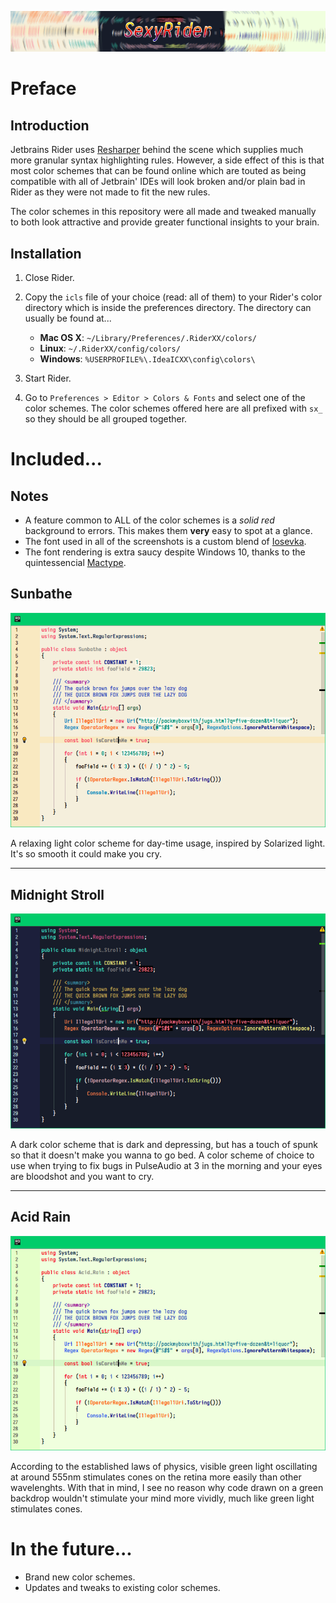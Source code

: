![](Images/bannerlogo.png)

# Preface

## Introduction

Jetbrains Rider uses [Resharper](https://www.jetbrains.com/resharper/) behind the scene which supplies much more granular syntax highlighting rules. However, a side effect of this is that most color schemes that can be found online which are touted as being compatible with all of Jetbrain' IDEs will look broken and/or plain bad in Rider as they were not made to fit the new rules.

The color schemes in this repository were all made and tweaked manually to both look attractive and provide greater functional insights to your brain.

## Installation

1. Close Rider.

2. Copy the `icls` file of your choice (read: all of them) to your Rider's color directory which is inside the preferences directory. The directory can usually be found at...

   * **Mac OS X**: `~/Library/Preferences/.RiderXX/colors/`
   * **Linux**: `~/.RiderXX/config/colors/`
   * **Windows**: `%USERPROFILE%\.IdeaICXX\config\colors\`

3. Start Rider.

4. Go to `Preferences > Editor > Colors & Fonts` and select one of the color schemes. The color schemes offered here are all prefixed with `sx_` so they should be all grouped together.

# Included...

## Notes

* A feature common to ALL of the color schemes is a *solid red* background to errors. This makes them **very** easy to spot at a glance.
* The font used in all of the screenshots is a custom blend of [Iosevka](https://github.com/be5invis/Iosevka).
* The font rendering is extra saucy despite Windows 10, thanks to the quintessencial [Mactype](https://github.com/snowie2000/mactype).

## Sunbathe
![](Images/cs_Sunbathe.png)

A relaxing light color scheme for day-time usage, inspired by Solarized light. It's so smooth it could make you cry.

---

## Midnight Stroll
![](Images/cs_MidnightStroll.png)

A dark color scheme that is dark and depressing, but has a touch of spunk so that it doesn't make you wanna to go bed. A color scheme of choice to use when trying to fix bugs in PulseAudio at 3 in the morning and your eyes are bloodshot and you want to cry.

---

## Acid Rain
![](Images/cs_AcidRain.png)

According to the established laws of physics, visible green light oscillating at around 555nm stimulates cones on the retina more easily than other wavelenghts. With that in mind, I see no reason why code drawn on a green backdrop wouldn't stimulate your mind more vividly, much like green light stimulates cones.

# In the future...

- Brand new color schemes.
- Updates and tweaks to existing color schemes.